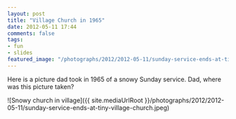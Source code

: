 ```yaml
---
layout: post
title: "Village Church in 1965"
date: 2012-05-11 17:44
comments: false
tags:
- fun
- slides
featured_image: "/photographs/2012/2012-05-11/sunday-service-ends-at-tiny-village-church.jpeg"
---
```

Here is a picture dad took in 1965 of a snowy Sunday service.  Dad, where was this picture taken?



![Snowy church in village]({{ site.mediaUrlRoot }}/photographs/2012/2012-05-11/sunday-service-ends-at-tiny-village-church.jpeg)


